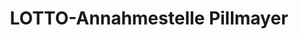 ---
title: "LOTTO-Annahmestelle Pillmayer"
url: /muenchen/lotto-annahmestelle-pillmayer/
shop: Zeitungen
---